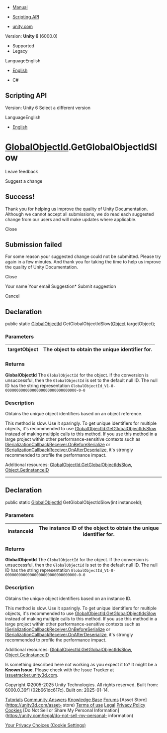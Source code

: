 [ ]()

  * [Manual](../Manual/index.html)
  * [Scripting API](../ScriptReference/index.html)

  * [unity.com](https://unity.com/)

Version: **Unity 6** (6000.0)

  * Supported
  * Legacy

LanguageEnglish

  * [English]()

  * C#

[ ](https://docs.unity3d.com)

## Scripting API

Version: Unity 6 Select a different version

LanguageEnglish

  * [English]()

#  [GlobalObjectId](GlobalObjectId.html).GetGlobalObjectIdSlow

Leave feedback

Suggest a change

## Success!

Thank you for helping us improve the quality of Unity Documentation. Although
we cannot accept all submissions, we do read each suggested change from our
users and will make updates where applicable.

Close

## Submission failed

For some reason your suggested change could not be submitted. Please <a>try
again</a> in a few minutes. And thank you for taking the time to help us
improve the quality of Unity Documentation.

Close

Your name Your email Suggestion* Submit suggestion

Cancel

[ ]()

## Declaration

public static [GlobalObjectId](GlobalObjectId.html)
GetGlobalObjectIdSlow([Object](Object.html) targetObject);

### Parameters

targetObject | The object to obtain the unique identifier for.  
---|---  
  
### Returns

**GlobalObjectId** The `GlobalObjectId` for the object. If the conversion is
unsuccessful, then the `GlobalObjectId` is set to the default null ID. The
null ID has the string representation
`GlobalObjectId_V1-0-00000000000000000000000000000000-0-0`

### Description

Obtains the unique object identifiers based on an object reference.

This method is slow. Use it sparingly. To get unique identifiers for multiple
objects, it's recommended to use
[GlobalObjectId.GetGlobalObjectIdsSlow](GlobalObjectId.GetGlobalObjectIdsSlow.html)
instead of making multiple calls to this method. If you use this method in a
large project within other performance-sensitive contexts such as
[ISerializationCallbackReceiver.OnBeforeSerialize](ISerializationCallbackReceiver.OnBeforeSerialize.html)
or
[ISerializationCallbackReceiver.OnAfterDeserialize](ISerializationCallbackReceiver.OnAfterDeserialize.html),
it's strongly recommended to profile the performance impact.  
  
Additional resources:
[GlobalObjectId.GetGlobalObjectIdsSlow](GlobalObjectId.GetGlobalObjectIdsSlow.html),
[Object.GetInstanceID](Object.GetInstanceID.html)

* * *

## Declaration

public static [GlobalObjectId](GlobalObjectId.html) GetGlobalObjectIdSlow(int
instanceId);

### Parameters

instanceId | The instance ID of the object to obtain the unique identifier for.  
---|---  
  
### Returns

**GlobalObjectId** The `GlobalObjectId` for the object. If the conversion is
unsuccessful, then the `GlobalObjectId` is set to the default null ID. The
null ID has the string representation
`GlobalObjectId_V1-0-00000000000000000000000000000000-0-0`

### Description

Obtains the unique object identifiers based on an instance ID.

This method is slow. Use it sparingly. To get unique identifiers for multiple
objects, it's recommended to use
[GlobalObjectId.GetGlobalObjectIdsSlow](GlobalObjectId.GetGlobalObjectIdsSlow.html)
instead of making multiple calls to this method. If you use this method in a
large project within other performance-sensitive contexts such as
[ISerializationCallbackReceiver.OnBeforeSerialize](ISerializationCallbackReceiver.OnBeforeSerialize.html)
or
[ISerializationCallbackReceiver.OnAfterDeserialize](ISerializationCallbackReceiver.OnAfterDeserialize.html),
it's strongly recommended to profile the performance impact.  
  
Additional resources:
[GlobalObjectId.GetGlobalObjectIdsSlow](GlobalObjectId.GetGlobalObjectIdsSlow.html),
[Object.GetInstanceID](Object.GetInstanceID.html)

Is something described here not working as you expect it to? It might be a
**Known Issue**. Please check with the Issue Tracker at
[issuetracker.unity3d.com](https://issuetracker.unity3d.com).

Copyright ©2005-2025 Unity Technologies. All rights reserved. Built from:
6000.0.36f1 (02b661dc617c). Built on: 2025-01-14.

[Tutorials](https://unity3d.com/learn) [Community
Answers](https://answers.unity3d.com) [Knowledge
Base](https://support.unity3d.com/hc/en-us)
[Forums](https://forum.unity3d.com) [Asset Store](https://unity3d.com/asset-
store) [Terms of use](https://docs.unity3d.com/Manual/TermsOfUse.html)
[Legal](https://unity.com/legal) [Privacy
Policy](https://unity.com/legal/privacy-policy)
[Cookies](https://unity.com/legal/cookie-policy) [Do Not Sell or Share My
Personal Information](https://unity.com/legal/do-not-sell-my-personal-
information)

[Your Privacy Choices (Cookie Settings)](javascript:void\(0\);)

